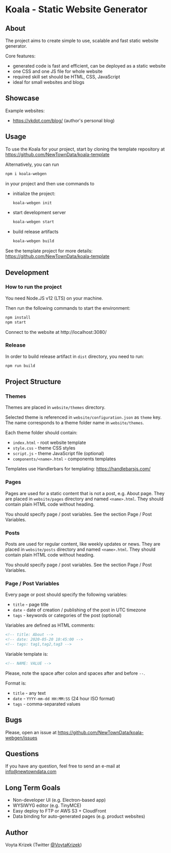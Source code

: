 # Koala - Static Website Generator

## About

The project aims to create simple to use, scalable and fast static website generator.

Core features:

- generated code is fast and efficient, can be deployed as a static website
- one CSS and one JS file for whole website
- required skill set should be HTML, CSS, JavaScript
- ideal for small websites and blogs

## Showcase

Example websites:

- https://vkdot.com/blog/ (author's personal blog)

## Usage

To use the Koala for your project, start by cloning the template repository at https://github.com/NewTownData/koala-template

Alternatively, you can run

```bash
npm i koala-webgen
```

in your project and then use commands to

- initialize the project:
  ```bash
  koala-webgen init
  ```
- start development server
  ```bash
  koala-webgen start
  ```
- build release artifacts
  ```bash
  koala-webgen build
  ```

See the template project for more details: https://github.com/NewTownData/koala-template

## Development

### How to run the project

You need Node.JS v12 (LTS) on your machine.

Then run the following commands to start the environment:

```bash
npm install
npm start
```

Connect to the website at http://localhost:3080/

### Release

In order to build release artifact in `dist` directory, you need to run:

```bash
npm run build
```

## Project Structure

### Themes

Themes are placed in `website/themes` directory.

Selected theme is referenced in `website/configuration.json` as `theme` key. The name corresponds to a theme folder name in `website/themes`.

Each theme folder should contain:

- `index.html` - root website template
- `style.css` - theme CSS styles
- `script.js` - theme JavaScript file (optional)
- `components/<name>.html` - components templates

Templates use Handlerbars for templating: https://handlebarsjs.com/

### Pages

Pages are used for a static content that is not a post, e.g. About page. They are placed in `website/pages` directory and named `<name>.html`. They should contain plain HTML code without heading.

You should specify page / post variables. See the section Page / Post Variables.

### Posts

Posts are used for regular content, like weekly updates or news. They are placed in `website/posts` directory and named `<name>.html`. They should contain plain HTML code without heading.

You should specify page / post variables. See the section Page / Post Variables.

### Page / Post Variables

Every page or post should specify the following variables:

- `title` - page title
- `date` - date of creation / publishing of the post in UTC timezone
- `tags` - keywords or categories of the post (optional)

Variables are defined as HTML comments:

```html
<!-- title: About -->
<!-- date: 2020-05-20 10:45:00 -->
<!-- tags: tag1,tag2,tag3 -->
```

Variable template is:

```html
<!-- NAME: VALUE -->
```

Please, note the space after colon and spaces after and before `--`.

Format is:

- `title` - any text
- `date` - `YYYY-mm-dd HH:MM:SS` (24 hour ISO format)
- `tags` - comma-separated values

## Bugs

Please, open an issue at https://github.com/NewTownData/koala-webgen/issues

## Questions

If you have any question, feel free to send an e-mail at info@newtowndata.com

## Long Term Goals

- Non-developer UI (e.g. Electron-based app)
- WYSIWYG editor (e.g. TinyMCE)
- Easy deploy to FTP or AWS S3 + CloudFront
- Data binding for auto-generated pages (e.g. product websites)

## Author

Voyta Krizek (Twitter [@VoytaKrizek](https://twitter.com/VoytaKrizek))
